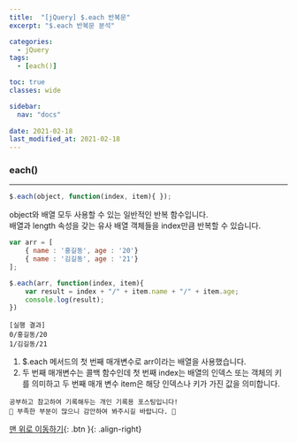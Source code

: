 ```yaml
---
title:  "[jQuery] $.each 반복문"
excerpt: "$.each 반복문 분석"

categories:
  - jQuery
tags:
  - [each()]

toc: true
classes: wide

sidebar:
  nav: "docs"
 
date: 2021-02-18
last_modified_at: 2021-02-18
---
```


### each()
---

```javascript
$.each(object, function(index, item){ });
```

object와 배열 모두 사용할 수 있는 일반적인 반복 함수입니다.<br>
배열과 length 속성을 갖는 유사 배열 객체들을 index만큼 반복할 수 있습니다.<br>

```javascript
var arr = [
    { name : '홍길동', age : '20'}
    { name : '김길동', age : '21'}        
];

$.each(arr, function(index, item){
    var result = index + "/" + item.name + "/" + item.age;
    console.log(result);
})
```

```
[실행 결과]
0/홍길동/20
1/김길동/21
```

1. $.each 메서드의 첫 번째 매개변수로 arr이라는 배열을 사용했습니다.
2. 두 번째 매개변수는 콜백 함수인데 첫 번째 index는 배열의 인덱스 또는 객체의 키를 의미하고 두 번째 매개 변수 item은 해당 인덱스나 키가 가진 값을 의미합니다.

```
공부하고 참고하여 기록해두는 개인 기록용 포스팅입니다!
🤔 부족한 부분이 많으니 감안하여 봐주시길 바랍니다. 🤔
```

[맨 위로 이동하기](#){: .btn }{: .align-right}
